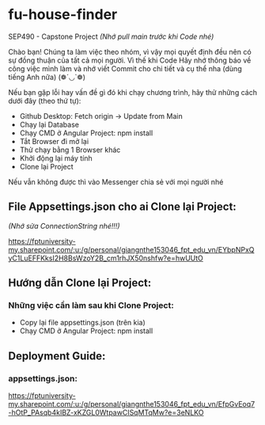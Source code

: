 # fu-house-finder
SEP490 - Capstone Project
_(Nhớ pull main trước khi Code nhé)_

Chào bạn! Chúng ta làm việc theo nhóm, vì vậy mọi quyết định đều nên có sự đồng thuận của tất cả mọi người. Vì thế khi Code Hãy nhớ thông báo về công việc mình làm và nhớ viết Commit cho chi tiết và cụ thể nha (dùng tiếng Anh nữa) (❁´◡`❁)

Nếu bạn gặp lỗi hay vấn đề gì đó khi chạy chương trình, hãy thử những cách dưới đây (theo thứ tự):
 - Github Desktop: Fetch origin -> Update from Main
 - Chạy lại Database
 - Chạy CMD ở Angular Project: npm install
 - Tắt Browser đi mở lại
 - Thử chạy bằng 1 Browser khác
 - Khởi động lại máy tính 
 - Clone lại Project

Nếu vẫn không được thì vào Messenger chia sẻ với mọi người nhé

## File Appsettings.json cho ai Clone lại Project:
_(Nhớ sửa ConnectionString nhé!!!)_

https://fptuniversity-my.sharepoint.com/:u:/g/personal/giangnthe153046_fpt_edu_vn/EYbpNPxQyC1LuEFFKksI2H8BsWzoY2B_cm1rhJX50nshfw?e=hwUUtO

## Hướng dẫn Clone lại Project:
### Những việc cần làm sau khi Clone Project:
 - Copy lại file appsettings.json (trên kia)
 - Chạy CMD ở Angular Project: npm install

## Deployment Guide:
### appsettings.json:
https://fptuniversity-my.sharepoint.com/:u:/g/personal/giangnthe153046_fpt_edu_vn/EfpGvEoq7-hOtP_PAsqb4kIBZ-xKZGL0WtpawCISqMTqMw?e=3eNLKO
